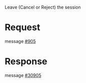 Leave (Cancel or Reject) the session

# Request
message [#905](../../proto/README.md#action_905)

# Response
message [#30905](../../proto/README.md#action_30905)

